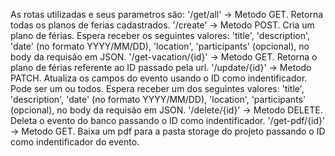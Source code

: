 As rotas utilizadas e seus parametros são:
'/get/all' -> Metodo GET. Retorna todas os planos de ferias cadastrados.
'/create' -> Metodo POST. Cria um plano de férias. Espera receber os seguintes valores: 'title', 'description', 'date' (no formato YYYY/MM/DD), 'location', 'participants' (opcional), no body da requisão em JSON.
'/get-vacation/{id}' -> Metodo GET. Retorna o plano de férias referente ao ID passado pela url.
'/update/{id}' -> Metodo PATCH. Atualiza os campos do evento usando o ID como indentificador. Pode ser um ou todos. Espera receber um dos seguintes valores: 'title', 'description', 'date' (no formato YYYY/MM/DD), 'location', 'participants' (opcional), no body da requisão em JSON.
'/delete/{id}' -> Metodo DELETE. Deleta o evento do banco passando o ID como indentificador.
'/get-pdf/{id}' -> Metodo GET. Baixa um pdf para a pasta storage do projeto passando o ID como indentificador do evento.
